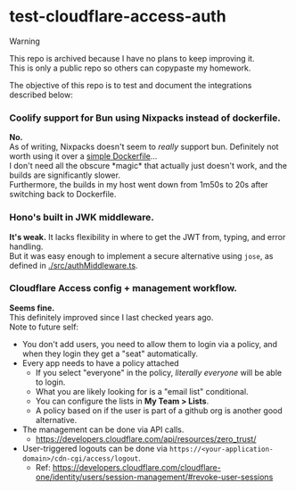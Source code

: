 # test-cloudflare-access-auth

> [!WARNING]
> This repo is archived because I have no plans to keep improving it.  
> This is only a public repo so others can copypaste my homework.

The objective of this repo is to test and document the integrations described below:

### Coolify support for Bun using Nixpacks instead of dockerfile.
**No.**  
As of writing, Nixpacks doesn't seem to _really_ support bun. Definitely not worth using it over a [simple Dockerfile](./Dockerfile)...  
I don't need all the obscure \*magic* that actually just doesn't work, and the builds are significantly slower.  
Furthermore, the builds in my host went down from 1m50s to 20s after switching back to Dockerfile.

### Hono's built in JWK middleware.
**It's weak.**
It lacks flexibility in where to get the JWT from, typing, and error handling.  
But it was easy enough to implement a secure alternative using `jose`, as defined in [./src/authMiddleware.ts](./src/authMiddleware.ts).

### Cloudflare Access config + management workflow.
**Seems fine.**  
This definitely improved since I last checked years ago.  
Note to future self:  
- You don't add users, you need to allow them to login via a policy, and when they login they get a "seat" automatically.
- Every app needs to have a policy attached
    - If you select "everyone" in the policy, _literally everyone_ will be able to login.
    - What you are likely looking for is a "email list" conditional.
    - You can configure the lists in **My Team > Lists**.
    - A policy based on if the user is part of a github org is another good alternative.
- The management can be done via API calls.
    - https://developers.cloudflare.com/api/resources/zero_trust/
- User-triggered logouts can be done via `https://<your-application-domain>/cdn-cgi/access/logout`.
    - Ref: https://developers.cloudflare.com/cloudflare-one/identity/users/session-management/#revoke-user-sessions
